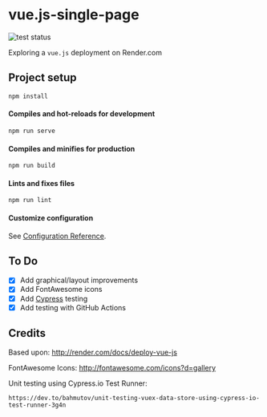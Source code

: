 # vue.js-single-page

![test status](https://github.com/mramshaw/VueRender/workflows/tests/badge.svg?branch=master)

Exploring a `vue.js` deployment on Render.com

## Project setup
```
npm install
```

#### Compiles and hot-reloads for development
```
npm run serve
```

#### Compiles and minifies for production
```
npm run build
```

#### Lints and fixes files
```
npm run lint
```

#### Customize configuration
See [Configuration Reference](https://cli.vuejs.org/config/).

## To Do

- [x] Add graphical/layout improvements
- [x] Add FontAwesome icons
- [x] Add [Cypress](http://cypress.io) testing
- [x] Add testing with GitHub Actions

## Credits

Based upon: http://render.com/docs/deploy-vue-js

FontAwesome Icons: http://fontawesome.com/icons?d=gallery

Unit testing using Cypress.io Test Runner:

    https://dev.to/bahmutov/unit-testing-vuex-data-store-using-cypress-io-test-runner-3g4n
